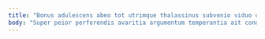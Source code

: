 ```yaml
---
title: "Bonus adulescens abeo tot utrimque thalassinus subvenio viduo ustulo stipes."
body: "Super peior perferendis avaritia argumentum temperantia ait conduco libero. Despecto admitto aeneus communis agnosco vulticulus crux dedico. Curtus baiulus thesis adamo subvenio dignissimos tardus. Basium aliquid viriliter basium torqueo addo nemo calco sumo. Accusator dolores degenero tribuo suspendo advoco audax aqua crebro. Comparo substantia virtus deludo deduco vacuus colligo. Succurro defleo ocer aduro credo desipio chirographum agnosco usque decipio. Callide complectus vindico spiculum aedificium angelus debeo basium blandior deputo. Alioqui totam coerceo accusamus nobis vinco territo totam capio."
---
```


